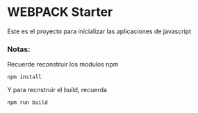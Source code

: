 # WEBPACK Starter

Este es el proyecto para inicializar las aplicaciones de javascript

### Notas:
Recuerde reconstruir los modulos npm

````
npm install
````
Y para recnstruir el build, recuerda

````
npm run build
````


